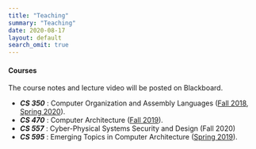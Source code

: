 ```yaml
---
title: "Teaching"
summary: "Teaching"
date: 2020-08-17
layout: default
search_omit: true
---
```


#### Courses
The course notes and lecture video will be posted on Blackboard.





* ***CS 350*** : Computer Organization and Assembly Languages ([Fall 2018](/Fall2018), [Spring 2020](/Spring2020)).
* ***CS 470*** : Computer Architecture ([Fall 2019](/Fall2019)).
* ***CS 557*** : Cyber-Physical Systems Security and Design (Fall 2020)
* ***CS 595*** : Emerging Topics in Computer Architecture ([Spring 2019](/Spring2019)).


